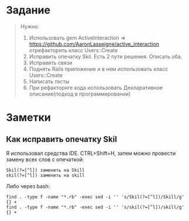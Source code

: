 # Задание

> Нужно:
> 1. Использовать gem ActiveInteraction => https://github.com/AaronLasseigne/active_interaction отрефакторить класс Users::Create 
> 2. Исправить опечатку Skil. Есть 2 пути решения. Описать оба.
> 3. Исправить связи
> 4. Поднять Rails приложение и в нем использовать класс Users::Create
> 5. Написать тесты
> 6. При рефакторнге кода использовать Декларативное описание(подход в программировании)

# Заметки

## Как исправить опечатку Skil

Я использовал средства IDE. CTRL+Shift+H, затем можно провести замену всех слов с опечаткой:

```
Skil(?=[^l]) заменить на Skill
skil(?=[^l]) заменить на skill
```

Либо через bash:
```
find . -type f -name "*.rb" -exec sed -i '' 's/Skil(?=[^l])/Skill/g' {} +
find . -type f -name "*.rb" -exec sed -i '' 's/skil(?=[^l])/skill/g' {} +
```
